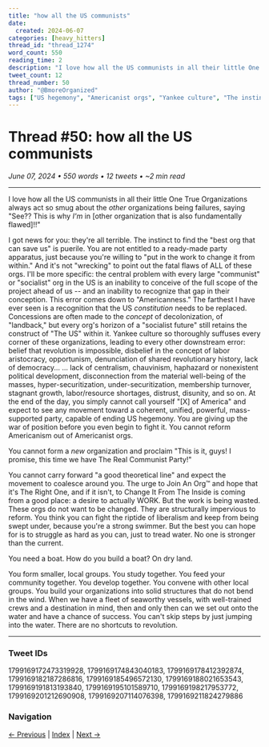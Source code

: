```yaml
---
title: "how all the US communists"
date:
  created: 2024-06-07
categories: [heavy_hitters]
thread_id: "thread_1274"
word_count: 550
reading_time: 2
description: "I love how all the US communists in all their little One True Organizations always act so smug about the * other * organizations being failures , saying ' See..."
tweet_count: 12
thread_number: 50
author: "@BmoreOrganized"
tags: ["US hegemony", "Americanist orgs", "Yankee culture", "The instinct", "This error"]
---
```

# Thread #50: how all the US communists

*June 07, 2024 • 550 words • 12 tweets • ~2 min read*

---

I love how all the US communists in all their little One True Organizations always act so smug about the *other* organizations being failures, saying "See?? This is why *I'm* in [other organization that is also fundamentally flawed]!!"

I got news for you: they're all terrible. The instinct to find the "best org that can save us" is puerile. You are not entitled to a ready-made party apparatus, just because you're willing to "put in the work to change it from within." And it's not "wrecking" to point out the fatal flaws of ALL of these orgs. I'll be more specific: the central problem with every large "communist" or "socialist" org in the US is an inability to conceive of the full scope of the project ahead of us -- and an inability to recognize that gap in their conception. This error comes down to "Americanness." The farthest I have ever seen is a recognition that the US *constitution* needs to be replaced. Concessions are often made to the *concept* of decolonization, of "landback," but every org's horizon of a "socialist future" still retains the construct of "The US" within it. Yankee culture so thoroughly suffuses every corner of these organizations, leading to every other downstream error: belief that revolution is impossible, disbelief in the concept of labor aristocracy, opportunism, denunciation of shared revolutionary history, lack of democracy... ... lack of centralism, chauvinism, haphazard or nonexistent political development, disconnection from the material well-being of the masses, hyper-securitization, under-securitization, membership turnover, stagnant growth, labor/resource shortages, distrust, disunity, and so on. At the end of the day, you simply cannot call yourself "[X] of America" and expect to see any movement toward a coherent, unified, powerful, mass-supported party, capable of ending US hegemony. You are giving up the war of position before you even begin to fight it. You cannot reform Americanism out of Americanist orgs.

You cannot form a *new* organization and proclaim "This is it, guys! I promise, this time we have The Real Communist Party!"

You cannot carry forward "a good theoretical line" and expect the movement to coalesce around you. The urge to Join An Org™️ and hope that it's The Right One, and if it isn't, to Change It From The Inside is coming from a good place: a desire to actually WORK. But the work is being wasted. These orgs do not want to be changed. They are structurally impervious to reform. You think you can fight the riptide of liberalism and keep from being swept under, because you're a strong swimmer. But the best you can hope for is to struggle as hard as you can, just to tread water. No one is stronger than the current.

You need a boat. How do you build a boat? On dry land.

You form smaller, local groups. You study together. You feed your community together. You develop together. You convene with other local groups. You build your organizations into solid structures that do not bend in the wind. When we have a fleet of seaworthy vessels, with well-trained crews and a destination in mind, then and only then can we set out onto the water and have a chance of success. You can't skip steps by just jumping into the water. There are no shortcuts to revolution.

---

### Tweet IDs
1799169172473319928, 1799169174843040183, 1799169178412392874, 1799169182187286816, 1799169185496572130, 1799169188021653543, 1799169191813193840, 1799169195101589710, 1799169198217953772, 1799169201212690908, 1799169207114076398, 1799169211824279886

### Navigation
[← Previous](049-*.md) | [Index](index.md) | [Next →](051-*.md)